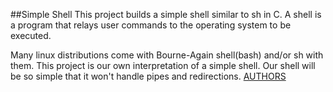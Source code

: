##Simple Shell
This project builds a simple shell similar to sh in C.
A shell is a program that relays user commands to the operating system to be executed.

Many linux distributions come with Bourne-Again shell(bash) and/or sh with them. This project is
our own interpretation of a simple shell. Our shell will be so simple that it won't handle pipes
and redirections.
[AUTHORS](https://github.com/sumutoni/AUTHORS)
